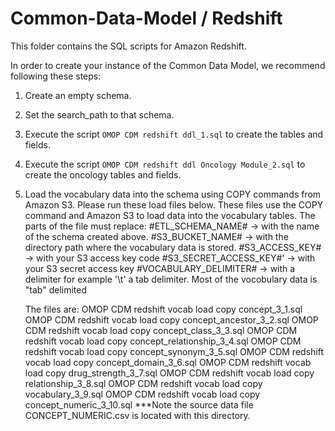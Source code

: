 Common-Data-Model / Redshift
=================

This folder contains the SQL scripts for Amazon Redshift. 

In order to create your instance of the Common Data Model, we recommend following these steps:

1. Create an empty schema.

2. Set the search_path to that schema.

3. Execute the script `OMOP CDM redshift ddl_1.sql` to create the tables and fields.

4. Execute the script `OMOP CDM redshift ddl Oncology Module_2.sql` to create the oncology tables and fields.

5. Load the vocabulary data into the schema using COPY commands from Amazon S3. Please run these load files below. These files use the 
COPY command and Amazon S3 to load data into the vocabulary tables.
      The parts of the file must replace:
        #ETL_SCHEMA_NAME#       -> with the name of the schema created above.
        #S3_BUCKET_NAME#        -> with the directory path where the vocabulary data is stored.
        #S3_ACCESS_KEY#         -> with your S3 access key code
        #S3_SECRET_ACCESS_KEY#' -> with your S3 secret access key 
        #VOCABULARY_DELIMITER#  -> with a delimiter for example '\t' a tab delimiter. Most of the vocobulary data is "tab" delimited
   
   The files are:
   OMOP CDM redshift vocab load copy concept_3_1.sql
   OMOP CDM redshift vocab load copy concept_ancestor_3_2.sql
   OMOP CDM redshift vocab load copy concept_class_3_3.sql
   OMOP CDM redshift vocab load copy concept_relationship_3_4.sql
   OMOP CDM redshift vocab load copy concept_synonym_3_5.sql
   OMOP CDM redshift vocab load copy concept_domain_3_6.sql
   OMOP CDM redshift vocab load copy drug_strength_3_7.sql
   OMOP CDM redshift vocab load copy relationship_3_8.sql
   OMOP CDM redshift vocab load copy vocabulary_3_9.sql
   OMOP CDM redshift vocab load copy concept_numeric_3_10.sql 
   ***Note the source data file CONCEPT_NUMERIC.csv is located with this directory.
   
   
   
   
   
   
   
   
